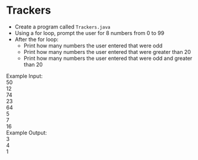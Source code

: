 # Trackers

- Create a program called `Trackers.java`
- Using a for loop, prompt the user for 8 numbers from 0 to 99
- After the for loop:
  - Print how many numbers the user entered that were odd
  - Print how many numbers the user entered that were greater than 20
  - Print how many numbers the user entered that were odd and greater than 20

Example Input:\
50\
12\
74\
23\
64\
5\
7\
16\
Example Output:\
3\
4\
1

